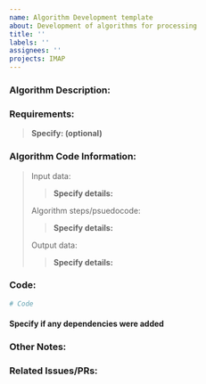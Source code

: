 ```yaml
---
name: Algorithm Development template
about: Development of algorithms for processing
title: ''
labels: ''
assignees: ''
projects: IMAP
---
```


### Algorithm Description:

### Requirements:

> **Specify: (optional)**

### Algorithm Code Information:
> Input data:
> > **Specify details:**
>
> Algorithm steps/psuedocode:
> > **Specify details:**
>
> Output data:
> > **Specify details:**


### Code:

```python
# Code
```

#### Specify if any dependencies were added



### Other Notes:

### Related Issues/PRs:
